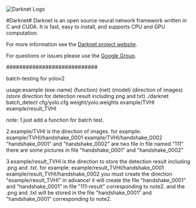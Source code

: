 ![Darknet Logo](http://pjreddie.com/media/files/darknet-black-small.png)

#Darknet#
Darknet is an open source neural network framework written in C and CUDA. It is fast, easy to install, and supports CPU and GPU computation.

For more information see the [Darknet project website](http://pjreddie.com/darknet).

For questions or issues please use the [Google Group](https://groups.google.com/forum/#!forum/darknet).


############################

batch-testing for yolov2

usage:example
(exe-name) (function) (net) (model) (direction of images) (store direction for detection result including png and txt)
./darknet batch_detect cfg/yolo.cfg weight/yolo.weights example/TVHI example/result_TVHI

note:
1.just add a function for batch test.

2.example/TVHI is the direction of images.
for example:
example/TVHI/handshake_0001
example/TVHI/handshake_0002
"handshake_0001" and "handshake_0002" are two file in file named "111"
there are some pictures in file "handshake_0001" and "handshake_0002"

3.example/result_TVHI is the direction to store the detection result including .png and .txt.
for example:
example/result_TVHI/handshake_0001
example/result_TVHI/handshake_0002
you must create the direction "example/result_TVHI" in advance!
it will create the file "handshake_0001" and "handshake_0001" in file "111-result" corresponding to note2.
and the .png and .txt will be stored in the file "handshake_0001" and "handshake_0001" corresponding to note2.

